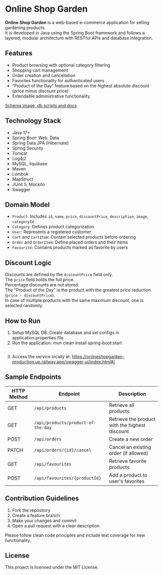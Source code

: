 # Online Shop Garden

**Online Shop Garden** is a web-based e-commerce application for selling gardening products.  
It is developed in Java using the Spring Boot framework and follows a layered, modular architecture with RESTful APIs and database integration.

## Features

- Product browsing with optional category filtering
- Shopping cart management
- Order creation and cancellation
- Favorites functionality for authenticated users
- “Product of the Day” feature based on the highest absolute discount (price minus discount price)
- Extendable administrative functionality

[Schema image, db scripts and docs](https://github.com/BiOksana/onlineShopGarden/tree/master/docs)

## Technology Stack

- Java 17+
- Spring Boot: Web, Data
- Spring Data JPA (Hibernate)
- Spring Security
- Tomcat
- Log4j2
- MySQL, liquibase
- Maven
- Lombok
- MapStruct
- JUnit 5, Mockito
- Swagger

## Domain Model

- `Product`: Includes `id`, `name`, `price`, `discountPrice`, `description`, `image`, `categoryId`
- `Category`: Defines product categorization
- `User`: Represents a registered customer
- `Cart` and `CartItem`: Contain selected products before ordering
- `Order` and `OrderItem`: Define placed orders and their items
- `Favourite`: Contains products marked as favorite by users

## Discount Logic

Discounts are defined by the `discountPrice` field only.  
The `price` field holds the full price.  
Percentage discounts are not stored.  
The "Product of the Day" is the product with the greatest price reduction (`price - discountPrice`).  
In case of multiple products with the same maximum discount, one is selected randomly.


## How to Run

1. Setup MySQL DB. Create database and set configs in application.properties file
2. Run the application:
   mvn clean install spring-boot:start
   ```

3. Access the service locally at:
   https://onlineshopgarden-production.up.railway.app/swagger-ui/index.html#/

## Sample Endpoints

| HTTP Method | Endpoint                               | Description                                 |
|-------------|----------------------------------------|---------------------------------------------|
| GET         | `/api/products`                        | Retrieve all products                       |
| GET         | `/api/products/product-of-the-day`     | Retrieve the product with the highest discount |
| POST        | `/api/orders`                          | Create a new order                          |
| PATCH       | `/api/orders/{id}/cancel`              | Cancel an existing order (if allowed)       |
| GET         | `/api/favourites`                      | Retrieve favorite products                  |
| POST        | `/api/favourites/{productId}`          | Add a product to user's favorites           |

## Contribution Guidelines

1. Fork the repository
2. Create a feature branch
3. Make your changes and commit
4. Open a pull request with a clear description

Please follow clean code principles and include test coverage for new functionality.

## License

This project is licensed under the MIT License.


